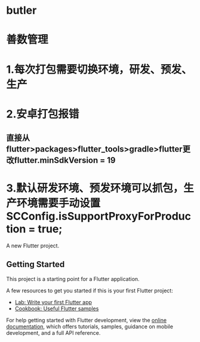# butler
# 善数管理

# 1.每次打包需要切换环境，研发、预发、生产
# 2.安卓打包报错
##  直接从flutter>packages>flutter_tools>gradle>flutter更改flutter.minSdkVersion = 19
# 3.默认研发环境、预发环境可以抓包，生产环境需要手动设置SCConfig.isSupportProxyForProduction = true;

A new Flutter project.

## Getting Started

This project is a starting point for a Flutter application.

A few resources to get you started if this is your first Flutter project:

- [Lab: Write your first Flutter app](https://docs.flutter.dev/get-started/codelab)
- [Cookbook: Useful Flutter samples](https://docs.flutter.dev/cookbook)

For help getting started with Flutter development, view the
[online documentation](https://docs.flutter.dev/), which offers tutorials,
samples, guidance on mobile development, and a full API reference.
